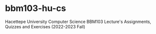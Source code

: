 # bbm103-hu-cs
Hacettepe University Computer Science BBM103 Lecture's Assignments, Quizzes and Exercises (2022-2023 Fall)

